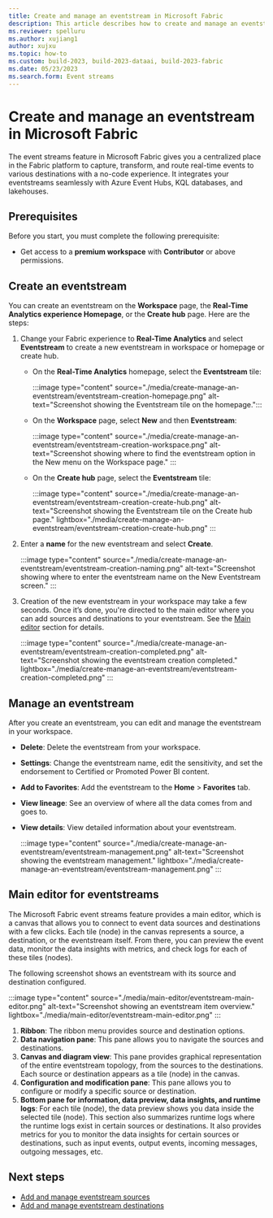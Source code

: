 ```yaml
---
title: Create and manage an eventstream in Microsoft Fabric
description: This article describes how to create and manage an eventstream item with Microsoft Fabric event streams feature.
ms.reviewer: spelluru
ms.author: xujiang1
author: xujxu
ms.topic: how-to
ms.custom: build-2023, build-2023-dataai, build-2023-fabric
ms.date: 05/23/2023
ms.search.form: Event streams
---
```


# Create and manage an eventstream in Microsoft Fabric

The event streams feature in Microsoft Fabric gives you a centralized place in the Fabric platform to capture, transform, and route real-time events to various destinations with a no-code experience. It integrates your eventstreams seamlessly with Azure Event Hubs, KQL databases, and lakehouses.

## Prerequisites

Before you start, you must complete the following prerequisite:

- Get access to a **premium workspace** with **Contributor** or above permissions.

## Create an eventstream

You can create an eventstream on the **Workspace** page, the **Real-Time Analytics experience Homepage**, or the **Create hub** page. Here are the steps:

1. Change your Fabric experience to **Real-Time Analytics** and select **Eventstream** to create a new eventstream in workspace or homepage or create hub.

   - On the **Real-Time Analytics** homepage, select the **Eventstream** tile:

       :::image type="content" source="./media/create-manage-an-eventstream/eventstream-creation-homepage.png" alt-text="Screenshot showing the Eventstream tile on the homepage.":::

   - On the **Workspace** page, select **New** and then **Eventstream**:

       :::image type="content" source="./media/create-manage-an-eventstream/eventstream-creation-workspace.png" alt-text="Screenshot showing where to find the eventstream option in the New menu on the Workspace page." :::

   - On the **Create hub** page, select the **Eventstream** tile:

       :::image type="content" source="./media/create-manage-an-eventstream/eventstream-creation-create-hub.png" alt-text="Screenshot showing the Eventstream tile on the Create hub page." lightbox="./media/create-manage-an-eventstream/eventstream-creation-create-hub.png" :::

1. Enter a **name** for the new eventstream and select **Create**.

   :::image type="content" source="./media/create-manage-an-eventstream/eventstream-creation-naming.png" alt-text="Screenshot showing where to enter the eventstream name on the New Eventstream screen." :::

1. Creation of the new eventstream in your workspace may take a few seconds. Once it’s done, you're directed to the main editor where you can add sources and destinations to your eventstream. See the [Main editor](#main-editor-for-eventstreams) section for details.

   :::image type="content" source="./media/create-manage-an-eventstream/eventstream-creation-completed.png" alt-text="Screenshot showing the eventstream creation completed." lightbox="./media/create-manage-an-eventstream/eventstream-creation-completed.png" :::

## Manage an eventstream

After you create an eventstream, you can edit and manage the eventstream in your workspace.

- **Delete**: Delete the eventstream from your workspace.
- **Settings**: Change the eventstream name, edit the sensitivity, and set the endorsement to Certified or Promoted Power BI content.
- **Add to Favorites**: Add the eventstream to the **Home** > **Favorites** tab.
- **View lineage**: See an overview of where all the data comes from and goes to.
- **View details**: View detailed information about your eventstream.

    :::image type="content" source="./media/create-manage-an-eventstream/eventstream-management.png" alt-text="Screenshot showing the eventstream management." lightbox="./media/create-manage-an-eventstream/eventstream-management.png" :::

## Main editor for eventstreams

The Microsoft Fabric event streams feature provides a main editor, which is a canvas that allows you to connect to event data sources and destinations with a few clicks. Each tile (node) in the canvas represents a source, a destination, or the eventstream itself. From there, you can preview the event data, monitor the data insights with metrics, and check logs for each of these tiles (nodes).

The following screenshot shows an eventstream with its source and destination configured.

:::image type="content" source="./media/main-editor/eventstream-main-editor.png" alt-text="Screenshot showing an eventstream item overview." lightbox="./media/main-editor/eventstream-main-editor.png" :::

1. **Ribbon**: The ribbon menu provides source and destination options.
2. **Data navigation pane**: This pane allows you to navigate the sources and destinations.
3. **Canvas and diagram view**: This pane provides graphical representation of the entire eventstream topology, from the sources to the destinations. Each source or destination appears as a tile (node) in the canvas.
4. **Configuration and modification pane**: This pane allows you to configure or modify a specific source or destination.
5. **Bottom pane for information, data preview, data insights, and runtime logs**: For each tile (node), the data preview shows you data inside the selected tile (node). This section also summarizes runtime logs where the runtime logs exist in certain sources or destinations. It also provides metrics for you to monitor the data insights for certain sources or destinations, such as input events, output events, incoming messages, outgoing messages, etc.

## Next steps

- [Add and manage eventstream sources](./add-manage-eventstream-sources.md)
- [Add and manage eventstream destinations](./add-manage-eventstream-destinations.md)
